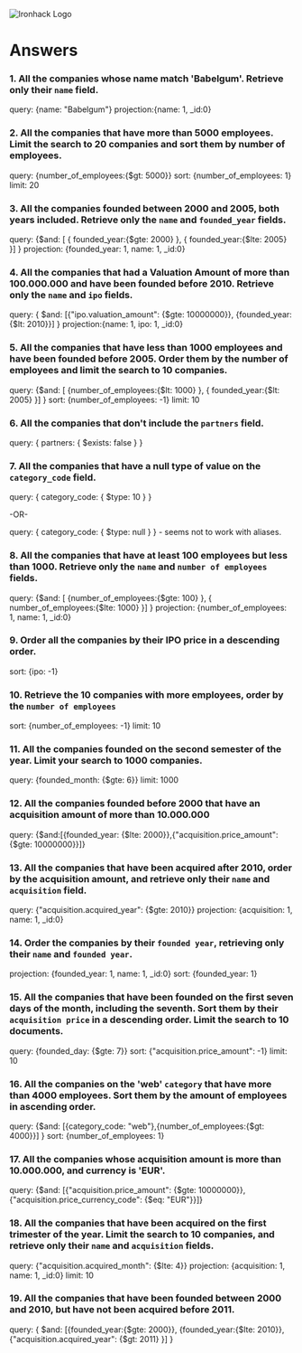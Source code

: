 ![Ironhack Logo](https://i.imgur.com/1QgrNNw.png)

# Answers

### 1. All the companies whose name match 'Babelgum'. Retrieve only their `name` field.

query: {name: "Babelgum"}
projection:{name: 1, _id:0}

### 2. All the companies that have more than 5000 employees. Limit the search to 20 companies and sort them by **number of employees**.

query: {number_of_employees:{$gt: 5000}}
sort: {number_of_employees: 1}
limit: 20

### 3. All the companies founded between 2000 and 2005, both years included. Retrieve only the `name` and `founded_year` fields.

query: {$and: [ { founded_year:{$gte: 2000} }, { founded_year:{$lte: 2005} }] }
projection: {founded_year: 1, name: 1, _id:0}


### 4. All the companies that had a Valuation Amount of more than 100.000.000 and have been founded before 2010. Retrieve only the `name` and `ipo` fields.

query: { $and: [{"ipo.valuation_amount": {$gte: 10000000}}, {founded_year:{$lt: 2010}}] }
projection:{name: 1, ipo: 1, _id:0}


### 5. All the companies that have less than 1000 employees and have been founded before 2005. Order them by the number of employees and limit the search to 10 companies.

query: {$and: [ {number_of_employees:{$lt: 1000} }, { founded_year:{$lt: 2005} }] }
sort: {number_of_employees: -1}
limit: 10

### 6. All the companies that don't include the `partners` field.

query: { partners: { $exists: false } }


### 7. All the companies that have a null type of value on the `category_code` field.

query: { category_code: { $type: 10 } }

-OR-

query: { category_code: { $type: null } } - seems not to work with aliases.


### 8. All the companies that have at least 100 employees but less than 1000. Retrieve only the `name` and `number of employees` fields.

query: {$and: [ {number_of_employees:{$gte: 100} }, { number_of_employees:{$lte: 1000} }] }
projection: {number_of_employees: 1, name: 1, _id:0}


### 9. Order all the companies by their IPO price in a descending order.

sort: {ipo: -1}

### 10. Retrieve the 10 companies with more employees, order by the `number of employees`

sort: {number_of_employees: -1}
limit: 10

### 11. All the companies founded on the second semester of the year. Limit your search to 1000 companies.

query: {founded_month: {$gte: 6}}
limit: 1000

### 12. All the companies founded before 2000 that have an acquisition amount of more than 10.000.000

query: {$and:[{founded_year: {$lte: 2000}},{"acquisition.price_amount": {$gte: 10000000}}]}

### 13. All the companies that have been acquired after 2010, order by the acquisition amount, and retrieve only their `name` and `acquisition` field.

query: {"acquisition.acquired_year": {$gte: 2010}}
projection: {acquisition: 1, name: 1, _id:0}

### 14. Order the companies by their `founded year`, retrieving only their `name` and `founded year`.

projection: {founded_year: 1, name: 1, _id:0} 
sort: {founded_year: 1}


### 15. All the companies that have been founded on the first seven days of the month, including the seventh. Sort them by their `acquisition price` in a descending order. Limit the search to 10 documents.

query: {founded_day: {$gte: 7}} 
sort: {"acquisition.price_amount": -1}
limit: 10

### 16. All the companies on the 'web' `category` that have more than 4000 employees. Sort them by the amount of employees in ascending order.

query:  {$and: [{category_code: "web"},{number_of_employees:{$gt: 4000}}] }
sort: {number_of_employees: 1}

### 17. All the companies whose acquisition amount is more than 10.000.000, and currency is 'EUR'.

query: {$and: [{"acquisition.price_amount": {$gte: 10000000}}, {"acquisition.price_currency_code": {$eq: "EUR"}}]}

### 18. All the companies that have been acquired on the first trimester of the year. Limit the search to 10 companies, and retrieve only their `name` and `acquisition` fields.

query: {"acquisition.acquired_month": {$lte: 4}}
projection: {acquisition: 1, name: 1, _id:0} 
limit: 10

### 19. All the companies that have been founded between 2000 and 2010, but have not been acquired before 2011.

query: { $and: [{founded_year:{$gte: 2000}}, {founded_year:{$lte: 2010}}, {"acquisition.acquired_year": {$gt: 2011} }] }
